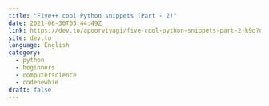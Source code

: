 ```yaml
---
title: "Five++ cool Python snippets (Part - 2)"
date: 2021-06-30T05:44:49Z
link: https://dev.to/apoorvtyagi/five-cool-python-snippets-part-2-k9o?utm_medium=RSS&utm_source=news.12bit.vn
site: dev.to
language: English
category:
  - python
  - beginners
  - computerscience
  - codenewbie
draft: false
---
```


